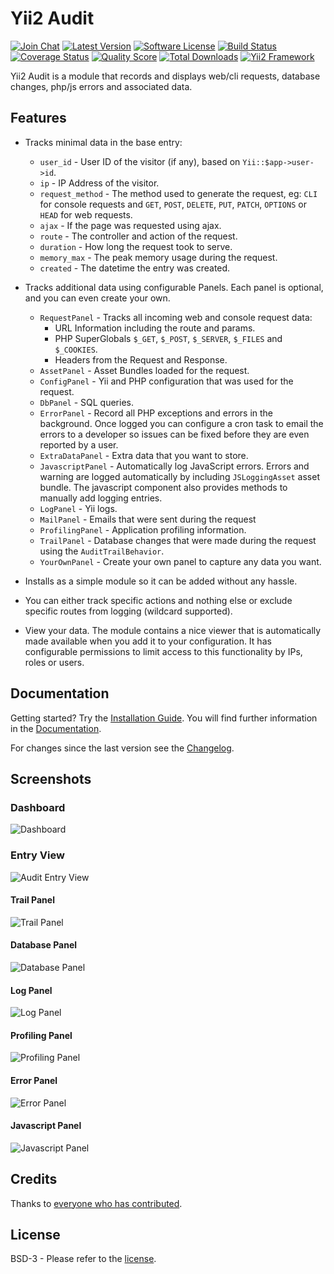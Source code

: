 # Yii2 Audit

[![Join Chat](https://img.shields.io/badge/gitter-join%20chat-blue.svg?style=flat-square)](https://gitter.im/bedezign/yii2-audit?utm_source=badge&utm_medium=badge&utm_campaign=pr-badge&utm_content=badge)
[![Latest Version](https://img.shields.io/github/tag/bedezign/yii2-audit.svg?style=flat-square&label=release)](https://github.com/bedezign/yii2-audit/tags)
[![Software License](https://img.shields.io/badge/license-BSD-brightgreen.svg?style=flat-square)](LICENSE.md)
[![Build Status](https://img.shields.io/travis/bedezign/yii2-audit/master.svg?style=flat-square)](https://travis-ci.org/bedezign/yii2-audit)
[![Coverage Status](https://img.shields.io/scrutinizer/coverage/g/bedezign/yii2-audit.svg?style=flat-square)](https://scrutinizer-ci.com/g/bedezign/yii2-audit/code-structure)
[![Quality Score](https://img.shields.io/scrutinizer/g/bedezign/yii2-audit.svg?style=flat-square)](https://scrutinizer-ci.com/g/bedezign/yii2-audit)
[![Total Downloads](https://img.shields.io/packagist/dt/bedezign/yii2-audit.svg?style=flat-square)](https://packagist.org/packages/bedezign/yii2-audit)
[![Yii2 Framework](https://img.shields.io/badge/extension-Yii2_Framework-green.svg?style=flat-square)](http://www.yiiframework.com/extension/yii2-audit)

Yii2 Audit is a module that records and displays web/cli requests, database changes, php/js errors and associated data.

## Features

* Tracks minimal data in the base entry:
  * `user_id` - User ID of the visitor (if any), based on `Yii::$app->user->id`.
  * `ip` - IP Address of the visitor.
  * `request_method` - The method used to generate the request, eg: `CLI` for console requests and `GET`, `POST`, `DELETE`, `PUT`, `PATCH`, `OPTIONS` or `HEAD` for web requests.
  * `ajax` - If the page was requested using ajax.
  * `route` - The controller and action of the request.
  * `duration` - How long the request took to serve.
  * `memory_max` - The peak memory usage during the request.
  * `created` - The datetime the entry was created.

* Tracks additional data using configurable Panels.  Each panel is optional, and you can even create your own.
  * `RequestPanel` - Tracks all incoming web and console request data:
    * URL Information including the route and params.
    * PHP SuperGlobals `$_GET`, `$_POST`, `$_SERVER`, `$_FILES` and `$_COOKIES`.
    * Headers from the Request and Response.
  * `AssetPanel` - Asset Bundles loaded for the request.
  * `ConfigPanel` - Yii and PHP configuration that was used for the request.
  * `DbPanel` - SQL queries.
  * `ErrorPanel` - Record all PHP exceptions and errors in the background.  Once logged you can configure a cron task to email the errors to a developer so issues can be fixed before they are even reported by a user.
  * `ExtraDataPanel` - Extra data that you want to store.
  * `JavascriptPanel` - Automatically log JavaScript errors. Errors and warning are logged automatically by including `JSLoggingAsset` asset bundle.  The javascript component also provides methods to manually add logging entries.
  * `LogPanel` - Yii logs.
  * `MailPanel` - Emails that were sent during the request
  * `ProfilingPanel` - Application profiling information.
  * `TrailPanel` - Database changes that were made during the request using the `AuditTrailBehavior`.
  * `YourOwnPanel` - Create your own panel to capture any data you want.

* Installs as a simple module so it can be added without any hassle.

* You can either track specific actions and nothing else or exclude specific routes from logging (wildcard supported).

* View your data. The module contains a nice viewer that is automatically made available when you add it to your configuration. It has configurable permissions to limit access to this functionality by IPs, roles or users.


## Documentation

Getting started? Try the [Installation Guide](docs/installation.md).  You will find further information in the [Documentation](docs/README.md).

For changes since the last version see the [Changelog](CHANGELOG.md).

## Screenshots

### Dashboard
![Dashboard](https://cloud.githubusercontent.com/assets/51875/8369827/b70355ee-1bfe-11e5-9748-dd864f0500de.png)

### Entry View
![Audit Entry View](https://cloud.githubusercontent.com/assets/51875/8395061/3b004aca-1d97-11e5-8b71-6787c662ea3e.png)

#### Trail Panel
![Trail Panel](https://cloud.githubusercontent.com/assets/51875/8372048/7f4f86de-1c1e-11e5-91a5-7052b597992f.png)

#### Database Panel
![Database Panel](https://cloud.githubusercontent.com/assets/51875/8395068/94b25018-1d97-11e5-9857-a7d3e151cc97.png)

#### Log Panel
![Log Panel](https://cloud.githubusercontent.com/assets/51875/8395070/af005528-1d97-11e5-8629-0a4fb3f9b4dd.png)

#### Profiling Panel
![Profiling Panel](https://cloud.githubusercontent.com/assets/51875/8395072/cc95d2a2-1d97-11e5-891e-05580d03fd7a.png)

#### Error Panel
![Error Panel](https://cloud.githubusercontent.com/assets/51875/8395074/f9b1d196-1d97-11e5-874d-829c095aead8.png)

#### Javascript Panel
![Javascript Panel](https://cloud.githubusercontent.com/assets/51875/8395077/25f75e88-1d98-11e5-9ade-32a5e9b16511.png)


## Credits

Thanks to [everyone who has contributed](CREDITS.md).


## License

BSD-3 - Please refer to the [license](LICENSE.md).
